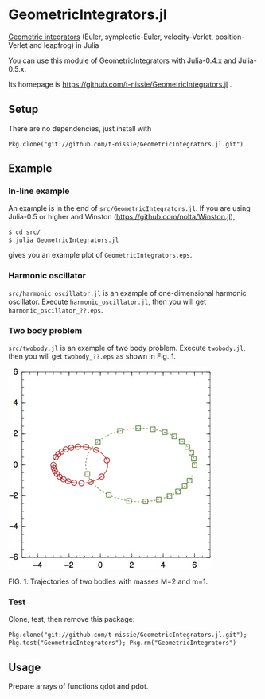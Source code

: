 GeometricIntegrators.jl
==============================
[Geometric integrators](https://en.wikipedia.org/wiki/Geometric_integrator)
(Euler, symplectic-Euler, velocity-Verlet, position-Verlet and leapfrog) in Julia

You can use this module of GeometricIntegrators with Julia-0.4.x and Julia-0.5.x.

Its homepage is https://github.com/t-nissie/GeometricIntegrators.jl .

## Setup
There are no dependencies, just install with

    Pkg.clone("git://github.com/t-nissie/GeometricIntegrators.jl.git")

## Example
### In-line example
An example is in the end of `src/GeometricIntegrators.jl`.
If you are using Julia-0.5 or higher and
Winston (https://github.com/nolta/Winston.jl),

    $ cd src/
    $ julia GeometricIntegrators.jl

gives you an example plot of `GeometricIntegrators.eps`.

### Harmonic oscillator
`src/harmonic_oscillator.jl` is an example of one-dimensional harmonic oscillator.
Execute `harmonic_oscillator.jl`, then you will get `harmonic_oscillator_??.eps`.

### Two body problem
`src/twobody.jl` is an example of two body problem.
Execute `twobody.jl`, then you will get `twobody_??.eps` as shown in Fig. 1.

![twobody](https://raw.githubusercontent.com/t-nissie/GeometricIntegrators.jl/master/docs/twobody.jpg "two body problem")

FIG. 1. Trajectories of two bodies with masses M=2 and m=1.

### Test
Clone, test, then remove this package:

    Pkg.clone("git://github.com/t-nissie/GeometricIntegrators.jl.git"); Pkg.test("GeometricIntegrators"); Pkg.rm("GeometricIntegrators")

## Usage
Prepare arrays of functions qdot and pdot.
